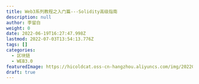 ```yaml
---
title: Web3系列教程之入门篇---Solidity高级指南
description: null
author: 李留白
weight: 0
date: 2022-06-19T16:27:47.998Z
lastmod: 2022-07-03T13:54:13.776Z
tags: []
categories:
  - 区块链
  - WEB3.0
featuredImage: https://hicoldcat.oss-cn-hangzhou.aliyuncs.com/img/20220703215340.png
draft: true
---
```

